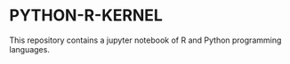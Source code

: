 # PYTHON-R-KERNEL
This repository contains a jupyter notebook of R and Python programming languages.
